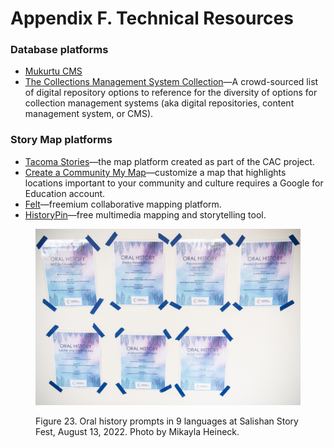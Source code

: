 # Appendix F. Technical Resources

### Database platforms

* [Mukurtu CMS](https://mukurtu.org/)
* [The Collections Management System Collection](https://docs.google.com/spreadsheets/d/1cXOug3qM0pNNeD\_wssiVEv9c0W1Y5I1VDTnSPTk7fb4/edit)—A crowd-sourced list of digital  repository options to reference for the diversity of options for collection management systems (aka digital repositories, content management system, or CMS).

### Story Map platforms

* [Tacoma Stories](https://uw.maps.arcgis.com/apps/CrowdsourceReporter/index.html?appid=f5c9f63d17274acca30a816f2946768e)—the map platform created as part of the CAC project.
* [Create a Community My Map](https://applieddigitalskills.withgoogle.com/c/middle-and-high-school/en/create-a-community-my-map/overview.html)—customize a map that highlights locations important to your community and culture requires a Google for Education account.
* [Felt](https://felt.com/for-everyone)—freemium collaborative mapping platform.
* [HistoryPin](https://about.historypin.org/how-to-guides/)—free multimedia mapping and storytelling tool.

<figure><img src="../.gitbook/assets/SSF_image_7.jpg" alt=""><figcaption><p>Figure 23. Oral history prompts in 9 languages at Salishan Story Fest, August 13, 2022. Photo by Mikayla Heineck.</p></figcaption></figure>
